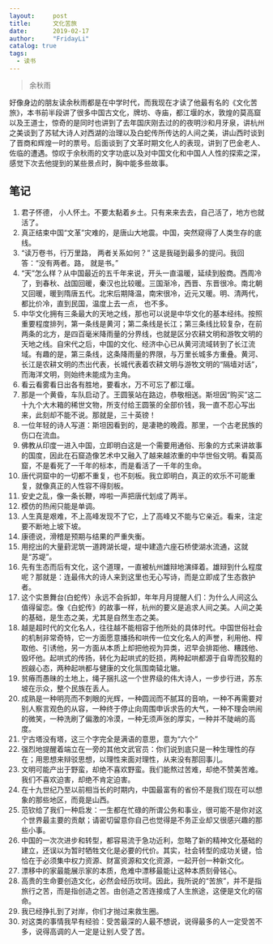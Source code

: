 ```yaml
---
layout:     post
title:      文化苦旅
date:       2019-02-17
author:     "FridayLi"
catalog: true
tags:
  - 读书
---
```


>  余秋雨

好像身边的朋友读余秋雨都是在中学时代，而我现在才读了他最有名的《文化苦旅》，本书前半段讲了很多中国古文化，牌坊、寺庙，都江堰的水，敦煌的莫高窟以及王道士，惊奇的是同时也讲到了去年国庆刚去过的的夜明沙和月牙泉，讲杭州之美谈到了苏轼大诗人对西湖的治理以及白蛇传所传达的人间之美，讲山西时谈到了晋商和辉煌一时的票号。后面谈到了文革时期文化人的表现，讲到了巴金老人、佐临的遭遇。惊叹于余秋雨的文字功底以及对中国文化和中国人人性的探索之深，感觉下次去他提到的某些景点时，胸中能多些故事。

## 笔记
1. 君子怀德， 小人怀土。不要太黏着乡土。只有来来去去，自己活了，地方也就活了。
2. 真正结束中国“文革”灾难的，是唐山大地震。中国，突然窥得了人类生存的底线。
3. “读万卷书，行万里路， 两者关系如何？” 这是我碰到最多的提问。我回答：“没有两者。路， 就是书。”
4. “天”怎么样？从中国最近的五千年来说，开头一直温暖，延续到殷商。西周冷了，到春秋、战国回暖，秦汉也比较暖。三国渐冷，西晋、东晋很冷。南北朝又回暖，暖到隋唐五代。北宋后期降温，南宋很冷，近元又暖。明、清两代，都比价冷，直到民国，温度上去一点， 也不多。
5. 中华文化拥有三条最大的天地之线，那也可以说是中华文化的基本经纬。按照重要程度排列，第一条线是黄河；第二条线是长江；第三条线比较复杂，在前两条的北方，是四百毫米降雨量的分界线，也就是区分农耕文明和游牧文明的天地之线。自宋代之后，中国的文化、经济中心已从黄河流域转到了长江流域。有趣的是，第三条线，这条降雨量的界限，与万里长城多方重叠。黄河、长江是农耕文明的杰出代表，长城代表着农耕文明与游牧文明的“隔墙对话”，而海洋文明，则始终未能成为主角。
6. 看云看雾看日出各有胜地，要看水，万不可忘了都江堰。
7. 那是一个黄昏，车队启动了。王圆箓站在路边，恭敬相送。斯坦因“购买”这二十九个大木箱的稀世文物，所支付给王圆箓的全部价钱，我一直不忍心写出来，此刻却不能不说。那就是，三十英镑！
8. 一位年轻的诗人写道：斯坦因看到的，是凄艳的晚霞。那里，一个古老民族的伤口在流血。
9. 佛教从印度一进入中国，立即明白这是一个需要用通俗、形象的方式来讲故事的国度，因此在石窟造像艺术中又融入了越来越浓重的中华世俗文明。看莫高窟，不是看死了一千年的标本，而是看活了一千年的生命。
10. 唐代洞窟中的一切都不重复，也不刻板。我立即明白，真正的欢乐不可能重复，就像真正的人性容不得刻板。
11. 安史之乱，像一条长鞭，哗啦一声把唐代划成了两半。
12. 模仿的热闹只能是单调。
13. 人生真是艰难，不上高峰发现不了它，上了高峰又不能与它亲近。看来，注定要不断地上坡下坡。
14. 康德说，滑稽是预期与结果的严重失衡。
15. 用挖出的大量葑泥筑一道跨湖长堤，堤中建造六座石桥使湖水流通，这就是“苏堤”。
16. 先有生态而后有文化，这个道理，一直被杭州雄辩地演绎着。雄辩到什么程度呢？那就是：连最伟大的诗人来到这里也无心写诗，而是立即成了生态救护者。
17. 这个实景舞台(白蛇传）永远不会拆卸，年年月月提醒人们：为什么人间这么值得留恋。像《白蛇传》的故事一样，杭州的要义是追求人间之美。人间之美的基础，是生态之美，尤其是自然生态之美。
18. 越是超时代的文化名人，往往越不能相容于他所处的具体时代。中国世俗社会的机制非常奇特，它一方面愿意播扬和哄传一位文化名人的声誉，利用他、榨取他、引诱他，另一方面从本质上却把他视为异类，迟早会排距他、糟践他、毁坏他。起哄式的传扬，转化为起哄式的贬损，两种起哄都源于自卑而狡黠的觊觎心态，两种起哄都与健康的文化氛围南辕北辙。
19. 贫瘠而愚昧的土地上，绳子捆扎这一个世界级的伟大诗人，一步步行进，苏东坡在示众，整个民族在丢人。
20. 成熟是一种明亮而不刺眼的光辉，一种圆润而不腻耳的音响，一种不再需要对别人察言观色的从容，一种终于停止向周围申诉求告的大气，一种不理会哄闹的微笑，一种洗刷了偏激的冷漠，一种无须声张的厚实，一种并不陡峭的高度。
21. 宁古塔没有塔，这三个字完全是满语的意思，意为“六个”
22. 强烈地提醒着端立在一旁的其他文武官员：你们说到底只是一种生理性的存在；用思想来辩驳思想，以理性来面对理性，从来没有那回事儿。
23. 文明可能产出于野蛮，却绝不喜欢野蛮。我们能熬过苦难，却绝不赞美苦难。我们不喜欢迫害，却绝不肯定迫害。
24. 在十九世纪乃至以前相当长的时期内，中国最富有的省份不是我们现在可以想象的那些地区，而竟是山西。
25. 范钦给了我们一种启发：一生都在忙碌的所谓公务和事业，很可能不是你对这个世界最主要的贡献；请密切留意你自己也觉得是不务正业却又很感兴趣的那些小事。
26. 中国的一次次进步和转型，都容易流于急功近利，忽略了新的精神文化基础的建立，还误以为暂时牺牲文化是必要的代价。其实，社会转型的成功关键，恰恰在于必须集中权力资源、财富资源和文化资源，一起开创一种新文化。
27. 漂移中的家最能展示家的本质，危难中漂移最能让这种本质刻骨铭心。
28. 高贵的生命要创造文化，必然会经历坎坷。因此，我所说的“苦旅”，并不是指旅行之苦，而是指创造之苦。由创造之苦连接成了人生旅途，这便是文化的宿命。
29. 我已经挣扎到了对岸，你们才抛过来救生圈。
30. 对这类的事情我早有经验：受苦最深的人最不想说，说得最多的人一定受苦不多，说得高调的人一定是让别人受了苦。